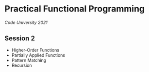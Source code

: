 # Practical Functional Programming

###### Code University 2021


## Session 2
- Higher-Order Functions
- Partially Applied Functions
- Pattern Matching
- Recursion

